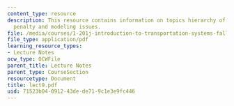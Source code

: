 ```yaml
---
content_type: resource
description: This resource contains information on topics hierarchy of choices, transfer
  penalty and modeling issues.
file: /media/courses/1-201j-introduction-to-transportation-systems-fall-2006/71523b04091243dede719c1e3e9fc446_lect9.pdf
file_type: application/pdf
learning_resource_types:
- Lecture Notes
ocw_type: OCWFile
parent_title: Lecture Notes
parent_type: CourseSection
resourcetype: Document
title: lect9.pdf
uid: 71523b04-0912-43de-de71-9c1e3e9fc446
---
```


